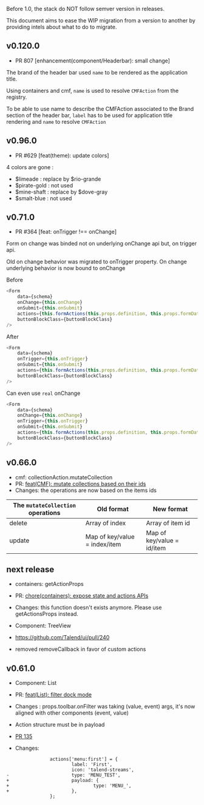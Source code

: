 Before 1.0, the stack do NOT follow semver version in releases.

This document aims to ease the WIP migration from a version to another by providing intels about what to do to migrate.

## v0.120.0

* PR 807 [enhancement(component/Headerbar): small change]

The brand of the header bar used `name` to be rendered as the application title.

Using containers and cmf, `name` is used to resolve `CMFAction` from the registry.

To be able to use name to describe the CMFAction associated to the Brand section of the header bar,
`label` has to be used for application title rendering and `name` to resolve `CMFAction`

## v0.96.0

* PR #629 [feat(theme): update colors]

4 colors are gone :

* $limeade : replace by $rio-grande
* $pirate-gold : not used
* $mine-shaft : replace by $dove-gray
* $smalt-blue : not used

## v0.71.0

* PR #364 [feat: onTrigger !== onChange]

Form on change was binded not on underlying onChange api but,
on trigger api.

Old on change behavior was migrated to onTrigger property.
On change underlying behavior is now bound to onChange

Before
```javascript
<Form
	data={schema}
	onChange={this.onChange}
	onSubmit={this.onSubmit}
	actions={this.formActions(this.props.definition, this.props.formData.label, onCancelAction)}
	buttonBlockClass={buttonBlockClass}
/>
```
After
```javascript
<Form
	data={schema}
	onTrigger={this.onTrigger}
	onSubmit={this.onSubmit}
	actions={this.formActions(this.props.definition, this.props.formData.label, onCancelAction)}
	buttonBlockClass={buttonBlockClass}
/>
```
Can even use `real` onChange
```javascript
<Form
	data={schema}
	onChange={this.onChange}
	onTrigger={this.onTrigger}
	onSubmit={this.onSubmit}
	actions={this.formActions(this.props.definition, this.props.formData.label, onCancelAction)}
	buttonBlockClass={buttonBlockClass}
/>
```

## v0.66.0
* cmf: collectionAction.mutateCollection
* PR: [feat(CMF): mutate collections based on their ids](https://github.com/Talend/ui/pull/264)
* Changes: the operations are now based on the items ids

| The `mutateCollection` operations | Old format | New format |
|---|---|---|
| delete | Array of index | Array of item id |
| update | Map of key/value = index/item | Map of key/value = id/item |

## next release
* containers: getActionProps
* PR: [chore(containers): expose state and actions APIs](https://github.com/Talend/ui/pull/146)
* Changes: this function doesn't exists anymore. Please use getActionsProps instead.

* Component: TreeView
* https://github.com/Talend/ui/pull/240
* removed removeCallback in favor of custom actions

## v0.61.0
* Component: List
* PR: [feat(List): filter dock mode](https://github.com/Talend/ui/pull/74)
* Changes : props.toolbar.onFilter was taking (value, event) args, it's now aligned with other components (event, value)


* Action structure must be in payload
* [PR 135](https://github.com/Talend/ui/pull/135)
* Changes:

```
                actions['menu:first'] = {
                        label: 'First',
                        icon: 'talend-streams',
-                       type: 'MENU_TEST',
+                       payload: {
+                               type: 'MENU_',
+                       },
                };
```

